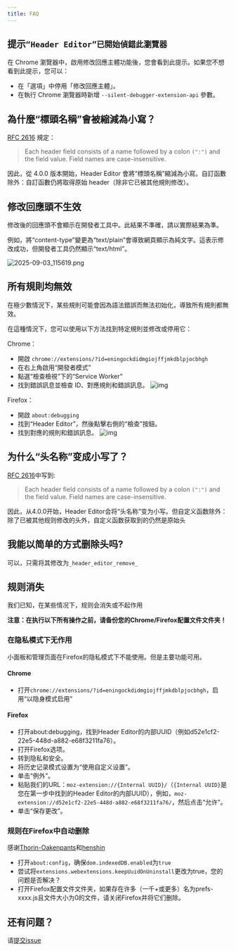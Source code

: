 ```yaml
---
title: FAQ
---
```


## 提示`“Header Editor”已開始偵錯此瀏覽器`

在 Chrome 瀏覽器中，啟用修改回應主體功能後，您會看到此提示。如果您不想看到此提示，您可以：
* 在「選項」中停用「修改回應主體」。
* 在執行 Chrome 瀏覽器時新增 `--silent-debugger-extension-api` 參數。

## 為什麼“標頭名稱”會被縮減為小寫？

[RFC 2616](https://tools.ietf.org/html/rfc2616.html#section-4.2) 規定：

> Each header field consists of a name followed by a colon `(":")` and the field value. Field names are case-insensitive.

因此，從 4.0.0 版本開始，Header Editor 會將“標頭名稱”縮減為小寫。自訂函數除外：自訂函數仍將取得原始 header（除非它已被其他規則修改）。

## 修改回應頭不生效

修改後的回應頭不會顯示在開發者工具中。此結果不準確，請以實際結果為準。

例如，將“content-type”變更為“text/plain”會導致網頁顯示為純文字。這表示修改成功，但開發者工具仍然顯示“text/html”。

![2025-09-03_115619.png](https://img10.360buyimg.com/ddimg/jfs/t1/325127/5/15269/85767/68b7bc80F3d770c5e/45cdb64f42625693.jpg)

## 所有規則均無效

在極少數情況下，某些規則可能會因為語法錯誤而無法初始化，導致所有規則都無效。

在這種情況下，您可以使用以下方法找到特定規則並修改或停用它：

Chrome：
* 開啟 `chrome://extensions/?id=eningockdidmgiojffjmkdblpjocbhgh`
* 在右上角啟用“開發者模式”
* 點選“檢查檢視”下的“Service Worker”
* 找到錯誤訊息並檢查 ID、對應規則和錯誤訊息。
![img](https://img11.360buyimg.com/ddimg/jfs/t1/333577/33/836/91910/68a4ab26F2b85cd64/8d6cd3da3b9af51a.jpg)

Firefox：
* 開啟 `about:debugging`
* 找到“Header Editor”，然後點擊右側的“檢查”按鈕。
* 找到對應的規則和錯誤訊息。
![img](https://img13.360buyimg.com/ddimg/jfs/t1/289605/39/18012/32092/68a4ae2cFa61f9a6a/9be7525f36abe945.jpg)

## 为什么“头名称”变成小写了？

[RFC 2616](https://tools.ietf.org/html/rfc2616.html#section-4.2)中写到:

> Each header field consists of a name followed by a colon `(":")` and the field value. Field names are case-insensitive.

因此，从4.0.0开始，Header Editor会将“头名称”变为小写。但自定义函数除外：除了已被其他规则修改的头外，自定义函数获取到的仍然是原始头

## 我能以简单的方式删除头吗?

可以，只需将其修改为`_header_editor_remove_`

## 规则消失

我们已知，在某些情况下，规则会消失或不起作用

**注意：在执行以下所有操作之前，请备份您的Chrome/Firefox配置文件文件夹！**

### 在隐私模式下无作用

小面板和管理页面在Firefox的隐私模式下不能使用。但是主要功能可用。

#### Chrome

* 打开`chrome://extensions/?id=eningockdidmgiojffjmkdblpjocbhgh`，启用“以隐身模式启用”

#### Firefox

* 打开about:debugging，找到Header Editor的内部UUID（例如d52e1cf2-22e5-448d-a882-e68f3211fa76）。
* 打开Firefox选项。
* 转到隐私和安全。
* 将历史记录模式设置为“使用自定义设置”。
* 单击“例外”。
* 粘贴我们的URL：`moz-extension://{Internal UUID}/`（`{Internal UUID}`是您在第一步中找到的Header Editor的内部UUID），例如，`moz-extension://d52e1cf2-22e5-448d-a882-e68f3211fa76/`，然后点击“允许”。
* 单击“保存更改”。

### 规则在Firefox中自动删除

感谢[Thorin-Oakenpants](https://github.com/Thorin-Oakenpants)和[henshin](https://github.com/henshin)

* 打开`about:config`，确保`dom.indexedDB.enabled`为`true`
* 尝试将`extensions.webextensions.keepUuidOnUninstall`更改为true，您的问题是否解决？
* 打开Firefox配置文件文件夹，如果存在许多（一千+或更多）名为prefs-xxxx.js且文件大小为0的文件，请关闭Firefox并将它们删除。

## 还有问题？

请[提交issue](https://github.com/FirefoxBar/HeaderEditor/issues/new/choose)
